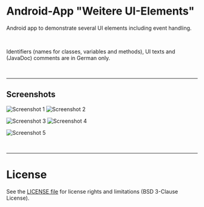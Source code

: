 # Android-App "Weitere UI-Elements"

Android app to demonstrate several UI elements including event handling.

<br>

Identifiers (names for classes, variables and methods), UI texts and (JavaDoc) comments are in German only.

<br>

----
## Screenshots

![Screenshot 1](screenshot_1.png)  ![Screenshot 2](screenshot_2.png)

![Screenshot 3](screenshot_3.png)  ![Screenshot 4](screenshot_4.png)

![Screenshot 5](screenshot_5.png)

<br>

----
# License

See the [LICENSE file](LICENSE.md) for license rights and limitations (BSD 3-Clause License).
